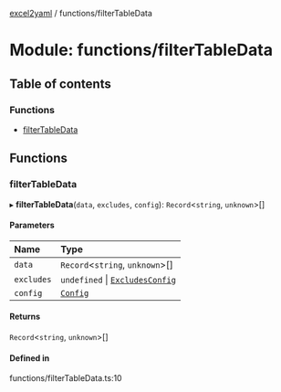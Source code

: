 [excel2yaml](../README.md) / functions/filterTableData

# Module: functions/filterTableData

## Table of contents

### Functions

- [filterTableData](functions_filterTableData.md#filtertabledata)

## Functions

### filterTableData

▸ **filterTableData**(`data`, `excludes`, `config`): `Record`\<`string`, `unknown`\>[]

#### Parameters

| Name | Type |
| :------ | :------ |
| `data` | `Record`\<`string`, `unknown`\>[] |
| `excludes` | `undefined` \| [`ExcludesConfig`](../interfaces/interfaces_ExcludesConfig.ExcludesConfig.md) |
| `config` | [`Config`](../interfaces/interfaces_Config.Config.md) |

#### Returns

`Record`\<`string`, `unknown`\>[]

#### Defined in

functions/filterTableData.ts:10
